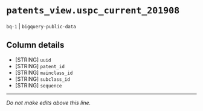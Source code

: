 # `patents_view.uspc_current_201908`
`bq-1` | `bigquery-public-data`

## Column details
* [STRING]    `uuid`
* [STRING]    `patent_id`
* [STRING]    `mainclass_id`
* [STRING]    `subclass_id`
* [STRING]    `sequence`

-------------------------------------------------------------------------------
*Do not make edits above this line.*
